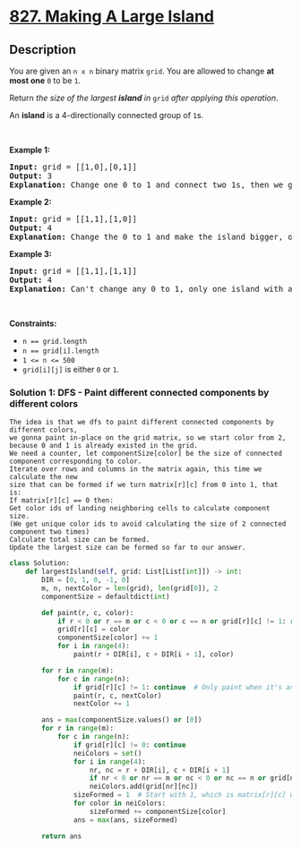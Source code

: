 # [827. Making A Large Island](https://leetcode.com/problems/making-a-large-island)

## Description

<!-- description:start -->

<p>You are given an <code>n x n</code> binary matrix <code>grid</code>. You are allowed to change <strong>at most one</strong> <code>0</code> to be <code>1</code>.</p>

<p>Return <em>the size of the largest <strong>island</strong> in</em> <code>grid</code> <em>after applying this operation</em>.</p>

<p>An <strong>island</strong> is a 4-directionally connected group of <code>1</code>s.</p>

<p>&nbsp;</p>
<p><strong class="example">Example 1:</strong></p>

<pre>
<strong>Input:</strong> grid = [[1,0],[0,1]]
<strong>Output:</strong> 3
<strong>Explanation:</strong> Change one 0 to 1 and connect two 1s, then we get an island with area = 3.
</pre>

<p><strong class="example">Example 2:</strong></p>

<pre>
<strong>Input:</strong> grid = [[1,1],[1,0]]
<strong>Output:</strong> 4
<strong>Explanation: </strong>Change the 0 to 1 and make the island bigger, only one island with area = 4.</pre>

<p><strong class="example">Example 3:</strong></p>

<pre>
<strong>Input:</strong> grid = [[1,1],[1,1]]
<strong>Output:</strong> 4
<strong>Explanation:</strong> Can&#39;t change any 0 to 1, only one island with area = 4.
</pre>

<p>&nbsp;</p>
<p><strong>Constraints:</strong></p>

<ul>
	<li><code>n == grid.length</code></li>
	<li><code>n == grid[i].length</code></li>
	<li><code>1 &lt;= n &lt;= 500</code></li>
	<li><code>grid[i][j]</code> is either <code>0</code> or <code>1</code>.</li>
</ul>


### Solution 1: DFS - Paint different connected components by different colors
```
The idea is that we dfs to paint different connected components by different colors,
we gonna paint in-place on the grid matrix, so we start color from 2, because 0 and 1 is already existed in the grid.
We need a counter, let componentSize[color] be the size of connected component corresponding to color.
Iterate over rows and columns in the matrix again, this time we calculate the new
size that can be formed if we turn matrix[r][c] from 0 into 1, that is:
If matrix[r][c] == 0 then:
Get color ids of landing neighboring cells to calculate component size.
(We get unique color ids to avoid calculating the size of 2 connected component two times)
Calculate total size can be formed.
Update the largest size can be formed so far to our answer.
```

```python
class Solution:
    def largestIsland(self, grid: List[List[int]]) -> int:
        DIR = [0, 1, 0, -1, 0]
        m, n, nextColor = len(grid), len(grid[0]), 2
        componentSize = defaultdict(int)

        def paint(r, c, color):
            if r < 0 or r == m or c < 0 or c == n or grid[r][c] != 1: return
            grid[r][c] = color
            componentSize[color] += 1
            for i in range(4):
                paint(r + DIR[i], c + DIR[i + 1], color)

        for r in range(m):
            for c in range(n):
                if grid[r][c] != 1: continue  # Only paint when it's an island cell
                paint(r, c, nextColor)
                nextColor += 1

        ans = max(componentSize.values() or [0])
        for r in range(m):
            for c in range(n):
                if grid[r][c] != 0: continue
                neiColors = set()
                for i in range(4):
                    nr, nc = r + DIR[i], c + DIR[i + 1]
                    if nr < 0 or nr == m or nc < 0 or nc == n or grid[nr][nc] == 0: continue
                    neiColors.add(grid[nr][nc])
                sizeFormed = 1  # Start with 1, which is matrix[r][c] when turning from 0 into 1
                for color in neiColors:
                    sizeFormed += componentSize[color]
                ans = max(ans, sizeFormed)

        return ans
```
